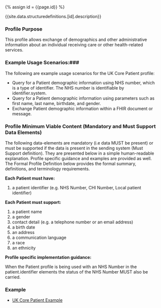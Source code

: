 
{% assign id = {{page.id}} %}

{{site.data.structuredefinitions.[id].description}}

<!-- end TOC -->

### Profile Purpose ###

This profile allows exchange of demographics and other administrative information about an individual receiving care or other health-related services.

### Example Usage Scenarios:###

The following are example usage scenarios for the UK Core Patient profile:

- Query for a Patient demographic information using NHS number, which is a type of identifier. The NHS number is identifiable by identifier.system.
- Query for a Patient demographic information using parameters such as first name, last name, birthdate, and gender.
- Exchange Patient demographic information within a FHIR document or message.

### Profile Minimum Viable Content (Mandatory and Must Support Data Elements) ###

The following data-elements are mandatory (i.e data MUST be present) or must be supported if the data is present in the sending system (Must Support definition). They are presented below in a simple human-readable explanation. Profile specific guidance and examples are provided as well. The Formal Profile Definition below provides the formal summary, definitions, and terminology requirements.

**Each Patient must have:**

1. a patient identifier (e.g. NHS Number, CHI Number, Local patient identifier)

**Each Patient must support:**

1. a patient name
2. a gender
3. contact detail (e.g. a telephone number or an email address)
4. a birth date
5. an address
6. a communication language
7. a race
8. an ethnicity

**Profile specific implementation guidance:**

When the Patient profile is being used with an NHS Number in the patient.identifier elements the status of the NHS Number MUST also be carried.

### Example ###

- [UK Core Patient Example](UKCore-Patient-Example.html)